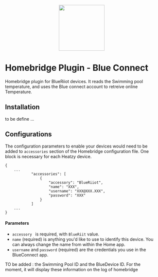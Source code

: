 
<p align="center">

<img src="https://0g.citymesh.com/files/Blog/Riiot-Labs/_1400xAUTO_fit_center-center_100/blueriiot-logo.png" width="150">

</p>


# Homebridge Plugin - Blue Connect

Homebridge plugin for BlueRiiot devices.
It reads the Swimming pool temperature, and uses the Blue connect account to retreive online Temperature.

## Installation

to be define ...

## Configurations

The configuration parameters to enable your devices would need to be added to `accessories` section of the Homebridge configuration file. One block is necessary for each Heatzy device.

```json5
{
    ...
            "accessories": [
                {
                    "accessory": "BlueRiiot",
                    "name": "XXX",
                    "username": "XXX@XXX.XXX",
                    "password": "XXX"
                }
            ]
    ...
}
```


#### Parameters

* `accessory ` is required, with `BlueRiit` value.  
* `name` (required) is anything you'd like to use to identify this device. You can always change the name from within the Home app.
* `username` and `password` (required) are the credentials you use in the BlueConnect app.

TO be added : the Swimming Pool ID and the BlueDevice ID.
For the moment, it will display these information on the log of homebridge

